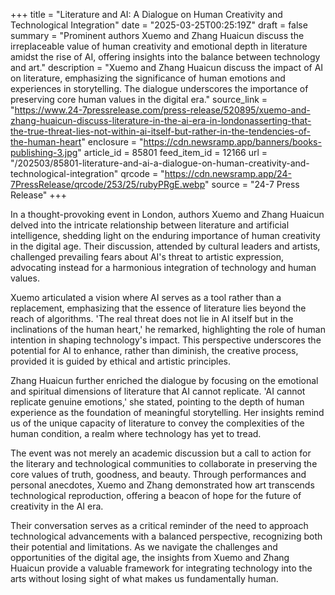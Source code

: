 +++
title = "Literature and AI: A Dialogue on Human Creativity and Technological Integration"
date = "2025-03-25T00:25:19Z"
draft = false
summary = "Prominent authors Xuemo and Zhang Huaicun discuss the irreplaceable value of human creativity and emotional depth in literature amidst the rise of AI, offering insights into the balance between technology and art."
description = "Xuemo and Zhang Huaicun discuss the impact of AI on literature, emphasizing the significance of human emotions and experiences in storytelling. The dialogue underscores the importance of preserving core human values in the digital era."
source_link = "https://www.24-7pressrelease.com/press-release/520895/xuemo-and-zhang-huaicun-discuss-literature-in-the-ai-era-in-londonasserting-that-the-true-threat-lies-not-within-ai-itself-but-rather-in-the-tendencies-of-the-human-heart"
enclosure = "https://cdn.newsramp.app/banners/books-publishing-3.jpg"
article_id = 85801
feed_item_id = 12166
url = "/202503/85801-literature-and-ai-a-dialogue-on-human-creativity-and-technological-integration"
qrcode = "https://cdn.newsramp.app/24-7PressRelease/qrcode/253/25/rubyPRgE.webp"
source = "24-7 Press Release"
+++

<p>In a thought-provoking event in London, authors Xuemo and Zhang Huaicun delved into the intricate relationship between literature and artificial intelligence, shedding light on the enduring importance of human creativity in the digital age. Their discussion, attended by cultural leaders and artists, challenged prevailing fears about AI's threat to artistic expression, advocating instead for a harmonious integration of technology and human values.</p><p>Xuemo articulated a vision where AI serves as a tool rather than a replacement, emphasizing that the essence of literature lies beyond the reach of algorithms. 'The real threat does not lie in AI itself but in the inclinations of the human heart,' he remarked, highlighting the role of human intention in shaping technology's impact. This perspective underscores the potential for AI to enhance, rather than diminish, the creative process, provided it is guided by ethical and artistic principles.</p><p>Zhang Huaicun further enriched the dialogue by focusing on the emotional and spiritual dimensions of literature that AI cannot replicate. 'AI cannot replicate genuine emotions,' she stated, pointing to the depth of human experience as the foundation of meaningful storytelling. Her insights remind us of the unique capacity of literature to convey the complexities of the human condition, a realm where technology has yet to tread.</p><p>The event was not merely an academic discussion but a call to action for the literary and technological communities to collaborate in preserving the core values of truth, goodness, and beauty. Through performances and personal anecdotes, Xuemo and Zhang demonstrated how art transcends technological reproduction, offering a beacon of hope for the future of creativity in the AI era.</p><p>Their conversation serves as a critical reminder of the need to approach technological advancements with a balanced perspective, recognizing both their potential and limitations. As we navigate the challenges and opportunities of the digital age, the insights from Xuemo and Zhang Huaicun provide a valuable framework for integrating technology into the arts without losing sight of what makes us fundamentally human.</p>